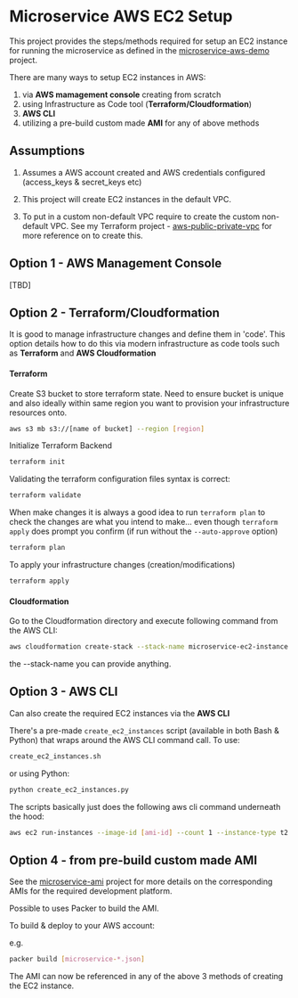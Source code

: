 # Microservice AWS EC2 Setup

This project provides the steps/methods required for setup an EC2 instance for running the microservice as defined in the [microservice-aws-demo](https://github.com/colinbut/microservice-aws-demo.git) project.

There are many ways to setup EC2 instances in AWS:

1) via __AWS mamagement console__ creating from scratch
2) using Infrastructure as Code tool (__Terraform/Cloudformation__)
3) __AWS CLI__
4) utilizing a pre-build custom made __AMI__ for any of above methods

## Assumptions
1. Assumes a AWS account created and AWS credentials configured (access_keys & secret_keys etc)

2. This project will create EC2 instances in the default VPC.

3. To put in a custom non-default VPC require to create the custom non-default VPC.
See my Terraform project - [aws-public-private-vpc](https://github.com/colinbut/aws-public-private-vpc) for more reference on to create this. 

## Option 1 - AWS Management Console

[TBD]

## Option 2 - Terraform/Cloudformation
It is good to manage infrastructure changes and define them in 'code'. This option details how to do this via modern infrastructure as code tools such as __Terraform__ and __AWS Cloudformation__

#### Terraform 
Create S3 bucket to store terraform state. Need to ensure bucket is unique and also ideally within same region you want to provision your infrastructure resources onto.

```bash
aws s3 mb s3://[name of bucket] --region [region]
```

Initialize Terraform Backend
```bash
terraform init
```

Validating the terraform configuration files syntax is correct:
```bash
terraform validate
```

When make changes it is always a good idea to run `terraform plan` to check the changes are what you intend to make... even though `terraform apply` does prompt you confirm (if run without the `--auto-approve` option)
```bash
terraform plan
```

To apply your infrastructure changes (creation/modifications)
```bash
terraform apply
```

#### Cloudformation

Go to the Cloudformation directory and execute following command from the AWS CLI:

```bash
aws cloudformation create-stack --stack-name microservice-ec2-instance --template-body file://ec2_instances.yml --parameters ParameterKey=KeyName,ParameterValue=MyLondonKP
```

the --stack-name you can provide anything.

## Option 3 - AWS CLI

Can also create the required EC2 instances via the __AWS CLI__

There's a pre-made `create_ec2_instances` script (available in both Bash & Python) that wraps around the AWS CLI command call. To use:

```bash
create_ec2_instances.sh
```

or using Python:
```python
python create_ec2_instances.py
```

The scripts basically just does the following aws cli command underneath the hood:

```bash
aws ec2 run-instances --image-id [ami-id] --count 1 --instance-type t2.micro --key-name [KeyPair Name] --user-data [provisioning script]
```

## Option 4 - from pre-build custom made AMI

See the [microservice-ami](https://github.com/colinbut/microservice-ami.git) project for more details on the corresponding AMIs for the required development platform.

Possible to uses Packer to build the AMI.

To build & deploy to your AWS account:

e.g. 
```bash
packer build [microservice-*.json]
``` 

The AMI can now be referenced in any of the above 3 methods of creating the EC2 instance.